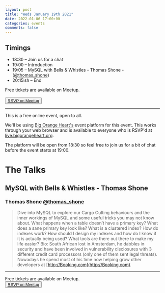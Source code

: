 ```yaml
---
layout: post
title: "Weds January 19th 2021"
date: 2022-01-06 17:00:00
categories: events
comments: false
---
```


## Timings

* 18:30 – Join us for a chat
* 19:00 – Introduction
* 19:05 – MySQL with Bells & Whistles - Thomas Shone - ([@thomas_shone](https://www.twitter.com/thomas_shone))
* 20:15ish – End

Free tickets are available on Meetup.  
<br><button>[RSVP on Meetup](https://www.meetup.com/leedsphp/events/283051933/)</button>

<hr/>

This is a free online event, open to all.

We'll be using [Big Orange Heart's](https://www.bigorangeheart.org) event platform for this event. This works through your web browser and is available to everyone who is RSVP'd at [live.bigorangeheart.org](https://live.bigorangeheart.org/).

The platform will be open from 18:30 so feel free to join us for a bit of chat before the event starts at 19:00.

# The Talks

## MySQL with Bells & Whistles - Thomas Shone

### Thomas Shone [@thomas_shone](https://www.twitter.com/thomas_shone)

> Dive into MySQL to explore our Cargo Culting behaviours and the inner workings of MySQL and some useful tricks you may not know about.
What happens when a table doesn’t have a primary key?
What does a sane primary key look like?
What is a clustered index?
How do indexes work?
How should I design my indexes and how do I know if it is actually being used?
What tools are there out there to make my life easier?
Bio: South African lost in Amsterdam, he dabbles in security and have been involved in vulnerability disclosures with 3 different credit card processors (only one of them sent legal threats). Nowadays he spend most of his time now helping grow other developers at [http://Booking.com](http://Booking.com).

<hr/>

Free tickets are available on Meetup.
<br><button>[RSVP on Meetup](https://www.meetup.com/leedsphp/events/283051933/)</button>
